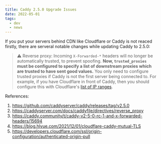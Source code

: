 ```yaml
---
title: Caddy 2.5.0 Upgrade Issues
date: 2022-05-01
tags:
  - dev
  - news
---
```


If you put your servers behind CDN like Cloudflare or Caddy is not reaced
firstly, there are serveral notable changes while updating Caddy to 2.5.0:

> ⚠️ Reverse proxy: Incoming `X-Forwarded-*` headers will no longer be
> automatically trusted, to prevent spoofing. **Now, `trusted_proxies` must be
> configured to specify a list of downstream proxies which are trusted to have
> sent good values.** You only need to configure trusted proxies if Caddy is not
> the first server being connected to. For example, if you have Cloudflare in
> front of Caddy, then you should configure this with Cloudflare's
> [list of IP ranges](https://www.cloudflare.com/en-ca/ips/).

References:

1. <https://github.com/caddyserver/caddy/releases/tag/v2.5.0>
2. <https://caddyserver.com/docs/caddyfile/directives/reverse_proxy>
3. <https://caddy.community/t/caddy-v2-5-0-rc-1-and-x-forwarded-headers/15694>
4. <https://blog.hlyue.com/2021/12/01/cloudflare-caddy-mutual-TLS>
5. <https://developers.cloudflare.com/ssl/origin-configuration/authenticated-origin-pull>
